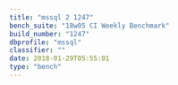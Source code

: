 ```yaml
---
title: "mssql 2 1247"
bench_suite: "18w05 CI Weekly Benchmark"
build_number: "1247"
dbprofile: "mssql"
classifier: ""
date: 2018-01-29T05:55:01
type: "bench"
---
```

